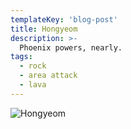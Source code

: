 ```yaml
---
templateKey: 'blog-post'
title: Hongyeom
description: >-
  Phoenix powers, nearly.
tags:
  - rock
  - area attack
  - lava
---
```

![Hongyeom](/img/Hongyeom.png)